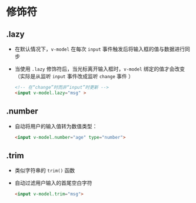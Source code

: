 # 修饰符

## .lazy

+ 在默认情况下，`v-model` 在每次 `input` 事件触发后将输入框的值与数据进行同步
+ 当使用 `.lazy` 修饰符后，当光标离开输入框时，`v-model` 绑定的值才会改变（实际是从监听 `input` 事件改成监听 `change` 事件 ）

  ```html
  <!-- 在“change”时而非“input”时更新 -->
  <input v-model.lazy="msg" >
  ```

## .number

+ 自动将用户的输入值转为数值类型：

  ```html
  <input v-model.number="age" type="number">
  ```

## .trim

+ 类似字符串的 `trim()` 函数
+ 自动过滤用户输入的首尾空白字符

  ```html
  <input v-model.trim="msg">
  ```
